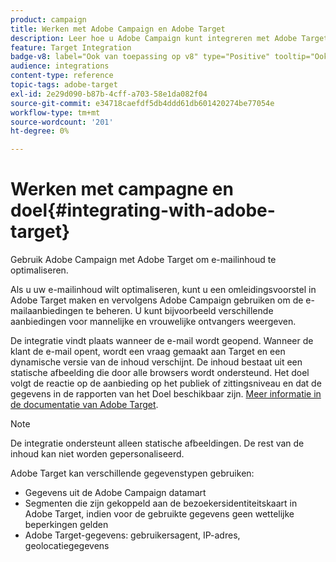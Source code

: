 ```yaml
---
product: campaign
title: Werken met Adobe Campaign en Adobe Target
description: Leer hoe u Adobe Campaign kunt integreren met Adobe Target
feature: Target Integration
badge-v8: label="Ook van toepassing op v8" type="Positive" tooltip="Ook van toepassing op campagne v8"
audience: integrations
content-type: reference
topic-tags: adobe-target
exl-id: 2e29d090-b87b-4cff-a703-58e1da082f04
source-git-commit: e34718caefdf5db4ddd61db601420274be77054e
workflow-type: tm+mt
source-wordcount: '201'
ht-degree: 0%

---
```


# Werken met campagne en doel{#integrating-with-adobe-target}



Gebruik Adobe Campaign met Adobe Target om e-mailinhoud te optimaliseren.

Als u uw e-mailinhoud wilt optimaliseren, kunt u een omleidingsvoorstel in Adobe Target maken en vervolgens Adobe Campaign gebruiken om de e-mailaanbiedingen te beheren. U kunt bijvoorbeeld verschillende aanbiedingen voor mannelijke en vrouwelijke ontvangers weergeven.

De integratie vindt plaats wanneer de e-mail wordt geopend. Wanneer de klant de e-mail opent, wordt een vraag gemaakt aan Target en een dynamische versie van de inhoud verschijnt. De inhoud bestaat uit een statische afbeelding die door alle browsers wordt ondersteund. Het doel volgt de reactie op de aanbieding op het publiek of zittingsniveau en dat de gegevens in de rapporten van het Doel beschikbaar zijn. [Meer informatie in de documentatie van Adobe Target](https://experienceleague.adobe.com/docs/target/using/integrate/campaign-and-target.html).


>[!NOTE]
>
>De integratie ondersteunt alleen statische afbeeldingen. De rest van de inhoud kan niet worden gepersonaliseerd.

Adobe Target kan verschillende gegevenstypen gebruiken:

* Gegevens uit de Adobe Campaign datamart
* Segmenten die zijn gekoppeld aan de bezoekersidentiteitskaart in Adobe Target, indien voor de gebruikte gegevens geen wettelijke beperkingen gelden
* Adobe Target-gegevens: gebruikersagent, IP-adres, geolocatiegegevens
